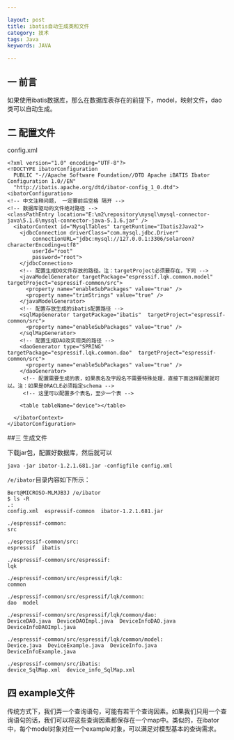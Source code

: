 ```yaml
---

layout: post
title: ibatis自动生成类和文件
category: 技术
tags: Java
keywords: JAVA

---
```


## 一 前言 ##

如果使用ibatis数据库，那么在数据库表存在的前提下，model，映射文件，dao类可以自动生成。

## 二 配置文件

config.xml

    <?xml version="1.0" encoding="UTF-8"?>  
    <!DOCTYPE ibatorConfiguration  
      PUBLIC "-//Apache Software Foundation//DTD Apache iBATIS Ibator Configuration 1.0//EN"  
      "http://ibatis.apache.org/dtd/ibator-config_1_0.dtd">
    <ibatorConfiguration>
    <!-- 中文注释问题， 一定要前后空格 隔开 -->
    <!-- 数据库驱动的文件绝对路径 -->  
    <classPathEntry location="E:\m2\repository\mysql\mysql-connector-java\5.1.6\mysql-connector-java-5.1.6.jar" />  
      <ibatorContext id="MysqlTables" targetRuntime="Ibatis2Java2">  
        <jdbcConnection driverClass="com.mysql.jdbc.Driver"  
            connectionURL="jdbc:mysql://127.0.0.1:3306/solareon?characterEncoding=utf8"  
            userId="root"  
            password="root">  
        </jdbcConnection>  
        <!-- 配置生成DO文件存放的路径。注：targetProject必须要存在，下同 -->  
        <javaModelGenerator targetPackage="espressif.lqk.common.model" targetProject="espressif-common/src">  
          <property name="enableSubPackages" value="true" />  
          <property name="trimStrings" value="true" />  
        </javaModelGenerator>  
        <!-- 配置存放生成的ibatis配置路径 -->  
        <sqlMapGenerator targetPackage="ibatis"  targetProject="espressif-common/src">  
          <property name="enableSubPackages" value="true" />  
        </sqlMapGenerator>  
        <!-- 配置生成DAO及实现类的路径 -->  
        <daoGenerator type="SPRING" targetPackage="espressif.lqk.common.dao"  targetProject="espressif-common/src">  
          <property name="enableSubPackages" value="true" />  
        </daoGenerator>  
         <!-- 配置需要生成的表，如果表名及字段名不需要特殊处理，直接下面这样配置就可以。注：如果是ORACLE必须指定schema -->  
         <!-- 这里可以配置多个表名，至少一个表 -->  
      
        <table tableName="device"></table>  
    
      </ibatorContext>  
    </ibatorConfiguration>  

##三 生成文件

下载jar包，配置好数据库，然后就可以

    java -jar ibator-1.2.1.681.jar -configfile config.xml

`/e/ibator`目录内容如下所示：
    
    Bert@MICROSO-MLMJB3J /e/ibator
    $ ls -R
    .:
    config.xml  espressif-common  ibator-1.2.1.681.jar
    
    ./espressif-common:
    src
    
    ./espressif-common/src:
    espressif  ibatis
    
    ./espressif-common/src/espressif:
    lqk
    
    ./espressif-common/src/espressif/lqk:
    common
    
    ./espressif-common/src/espressif/lqk/common:
    dao  model
    
    ./espressif-common/src/espressif/lqk/common/dao:
    DeviceDAO.java  DeviceDAOImpl.java  DeviceInfoDAO.java  DeviceInfoDAOImpl.java
    
    ./espressif-common/src/espressif/lqk/common/model:
    Device.java  DeviceExample.java  DeviceInfo.java  DeviceInfoExample.java
    
    ./espressif-common/src/ibatis:
    device_SqlMap.xml  device_info_SqlMap.xml
    
## 四 example文件

传统方式下，我们弄一个查询语句，可能有若干个查询因素。如果我们只用一个查询语句的话，我们可以将这些查询因素都保存在一个map中。类似的，在ibator中，每个model对象对应一个example对象，可以满足对模型基本的查询需求。




